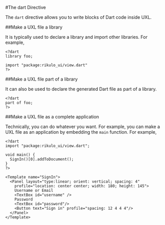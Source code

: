 #The dart Directive

>    <? dart *any_valid_dart_code* ?>

The `dart` directive allows you to write blocks of Dart code inside UXL.

##Make a UXL file a library

It is typically used to declare a library and import other libraries. For example,

    <?dart
    library foo;

    import "package:rikulo_ui/view.dart"
    ?>

##Make a UXL file part of a library

It can also be used to declare the generated Dart file as part of a library.

    <?dart
    part of foo;
    ?>

##Make a UXL file as a complete application

Technically, you can do whatever you want. For example, you can make a UXL file as an application by embedding the `main` function. For example,

    <?dart
    import "package:rikulo_ui/view.dart";

    void main() {
      SignIn()[0].addToDocument();
    }
    ?>

    <Template name="SignIn">
      <Panel layout="type:linear; orient: vertical; spacing: 4"
        profile="location: center center; width: 180; height: 145">
        Username or Email
        <TextBox id="username" />
        Password
        <TextBox id="password"/>
        <Button text="Sign in" profile="spacing: 12 4 4 4"/>
      </Panel>
    </Template>
